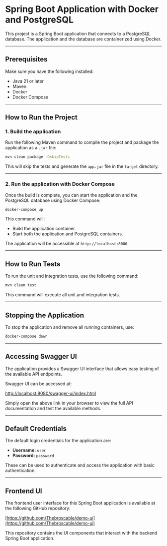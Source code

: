 
# Spring Boot Application with Docker and PostgreSQL

This project is a Spring Boot application that connects to a PostgreSQL database. The application and the database are containerized using Docker.

---

## **Prerequisites**
Make sure you have the following installed:
- Java 21 or later
- Maven
- Docker
- Docker Compose

---

## **How to Run the Project**

### 1. **Build the application**

Run the following Maven command to compile the project and package the application as a `.jar` file:

```bash
mvn clean package -DskipTests
```

This will skip the tests and generate the `app.jar` file in the `target` directory.

---

### 2. **Run the application with Docker Compose**

Once the build is complete, you can start the application and the PostgreSQL database using Docker Compose:

```bash
docker-compose up
```

This command will:
- Build the application container.
- Start both the application and PostgreSQL containers.

The application will be accessible at `http://localhost:8080`.

---

## **How to Run Tests**

To run the unit and integration tests, use the following command:

```bash
mvn clean test
```

This command will execute all unit and integration tests.

---

## **Stopping the Application**

To stop the application and remove all running containers, use:

```bash
docker-compose down
```

---

## Accessing Swagger UI

The application provides a Swagger UI interface that allows easy testing of the available API endpoints.

Swagger UI can be accessed at:

[http://localhost:8080/swagger-ui/index.html](http://localhost:8080/swagger-ui/index.html)

Simply open the above link in your browser to view the full API documentation and test the available methods.

---

## Default Credentials

The default login credentials for the application are:

- **Username:** `user`
- **Password:** `password`

These can be used to authenticate and access the application with basic authentication.

---

## **Frontend UI**

The frontend user interface for this Spring Boot application is available at the following GitHub repository:

[https://github.com/Thebroscable/demo-ui](https://github.com/Thebroscable/demo-ui)

This repository contains the UI components that interact with the backend Spring Boot application.
